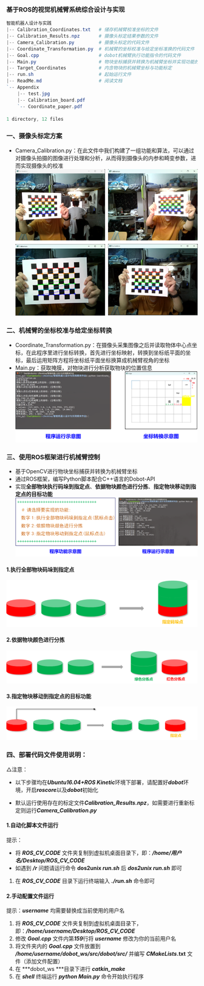 ### 基于ROS的视觉机械臂系统综合设计与实现


``` powershell
智能机器人设计与实践
|-- Calibration_Coordinates.txt   # 储存机械臂校准坐标的文件
|-- Calibration_Results.npz       # 摄像头标定结果参数的文件
|-- Camera_Calibration.py         # 摄像头标定的代码文件
|-- Coordinate_Transformation.py  # 机械臂的坐标校准与给定坐标准换的代码文件
|-- Goal.cpp                      # dobot机械臂执行功能指令的代码文件
|-- Main.py                       # 物块坐标捕获并转换为机械臂坐标并实现功能的代码文件
|-- Target_Coordinates            # 内含物块的机械臂坐标与功能标定
|-- run.sh                        # 起始运行文件
|-- ReadMe.md                     # 阅读文档
`-- Appendix
    |-- test.jpg
    |-- Calibration_board.pdf
    `-- Coordinate_paper.pdf

1 directory, 12 files
```

### 一、摄像头标定方案
- Camera_Calibration.py：在此文件中我们构建了一组功能和算法，可以通过对摄像头拍摄的图像进行处理和分析，从而得到摄像头的内参和畸变参数，进而实现摄像头的校准
![Alt text](Appendix/image.png)

### 二、机械臂的坐标校准与给定坐标转换
- Coordinate_Transformation.py：在摄像头采集图像之后并读取物体中心点坐标，在此程序里进行坐标转换，首先进行坐标映射，转换到坐标纸平面的坐标，最后运用矩阵方程将坐标纸平面坐标换算成机械臂视角的坐标
- Main.py：获取掩膜，对物块进行分析获取物块的位置信息
![Alt text](Appendix/image-3.png)

### 三、使用ROS框架进行机械臂控制
- 基于OpenCV进行物块坐标捕获并转换为机械臂坐标
- 通过ROS框架，编写Python脚本配合C++语言的Dobot-API
- 实现**全部物块执行码垛到指定点**、**依据物块颜色进行分拣**、**指定物块移动到指定点的目标功能**
![Alt text](Appendix/image-2.png)

#### 1.执行全部物块码垛到指定点
![Alt text](Appendix/image-4.png)
#### 2.依据物块颜色进行分拣
![Alt text](Appendix/image-5.png)
#### 3.指定物块移动到指定点的目标功能
![Alt text](Appendix/image-6.png)

### 四、部署代码文件使用说明：

△注意：

- 以下步骤均在***Ubuntu16.04+ROS Kinetic***环境下部署，请配置好***dobot***环境，开启***roscore***以及***dobot***初始化

- 默认运行使用存在的标定文件***Calibration_Results.npz***，如需要进行重新标定则运行***Camera_Calibration.py***

  

#### 1.自动化脚本文件运行

提示：

- 将 ***ROS_CV_CODE*** 文件夹复制到虚拟机桌面目录下，即：***/home/用户名/Desktop/ROS_CV_CODE***
- 如遇到 ***/r*** 问题请运行命令 **dos2unix *run.sh*** 后 ***dos2unix run.sh*** 即可

1. 在 ***ROS_CV_CODE*** 目录下运行终端输入 ***./run.sh*** 命令即可

   

#### 2.手动配置文件运行

提示：***username*** 均需要替换成当前使用的用户名

1. 将 ***ROS_CV_CODE*** 文件夹复制到虚拟机桌面目录下，即：***/home/username/Desktop/ROS_CV_CODE***
2. 修改 ***Goal.cpp*** 文件内第***159***行将 ***username*** 修改为你的当前用户名
3. 将文件夹内的 ***Goal.cpp*** 文件放置到 ***/home/username/dobot_ws/src/dobot/src/*** 并编写 ***CMakeLists*.txt** 文件（添加文件配置）
4. 在 ***dobot_ws ***目录下进行 ***catkin_make***
5. 在 ***shell*** 终端运行 ***python Main.py*** 命令开始执行程序

